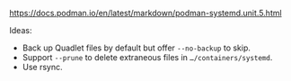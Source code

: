 https://docs.podman.io/en/latest/markdown/podman-systemd.unit.5.html

Ideas:

- Back up Quadlet files by default but offer `--no-backup` to skip.
- Support `--prune` to delete extraneous files in `…/containers/systemd`.
- Use rsync.
